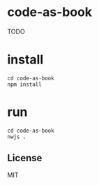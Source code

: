 # code-as-book

TODO

# install

```
cd code-as-book
npm install
```

# run

```
cd code-as-book
nwjs .
```

## License

MIT
